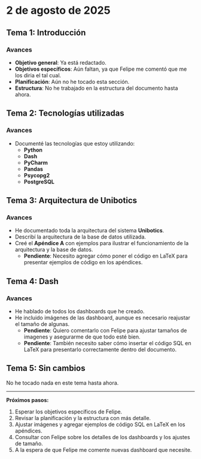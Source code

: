 # 2 de agosto de 2025

## Tema 1: Introducción
### Avances
- **Objetivo general**: Ya está redactado.  
- **Objetivos específicos**: Aún faltan, ya que Felipe me comentó que me los diria el tal cual.
- **Planificación**: Aún no he tocado esta sección.
- **Estructura**: No he trabajado en la estructura del documento hasta ahora.

## Tema 2: Tecnologías utilizadas
### Avances
- Documenté las tecnologías que estoy utilizando:
  - **Python**
  - **Dash**
  - **PyCharm**
  - **Pandas**
  - **Psycopg2**
  - **PostgreSQL**

## Tema 3: Arquitectura de Unibotics
### Avances
- He documentado toda la arquitectura del sistema **Unibotics**.
- Describí la arquitectura de la base de datos utilizada.
- Creé el **Apéndice A** con ejemplos para ilustrar el funcionamiento de la arquitectura y la base de datos.
  - **Pendiente**: Necesito agregar cómo poner el código en LaTeX para presentar ejemplos de código en los apéndices.

## Tema 4: Dash
### Avances
- He hablado de todos los dashboards que he creado.
- He incluido imágenes de las dashboard, aunque es necesario reajustar el tamaño de algunas.
  - **Pendiente**: Quiero comentarlo con Felipe para ajustar tamaños de imagenes y asegurarme de que todo esté bien.
  - **Pendiente**: También necesito saber cómo insertar el código SQL en LaTeX para presentarlo correctamente dentro del documento.

## Tema 5: Sin cambios
No he tocado nada en este tema hasta ahora.

---

**Próximos pasos:**
1. Esperar los objetivos específicos de Felipe.
2. Revisar la planificación y la estructura con más detalle.
3. Ajustar imágenes y agregar ejemplos de código SQL en LaTeX en los apéndices.
4. Consultar con Felipe sobre los detalles de los dashboards y los ajustes de tamaño.
5. A la espera de que Felipe me comente nuevas dashboard que necesite.



